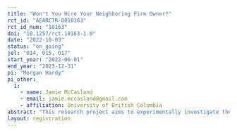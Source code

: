 ```yaml
---
title: "Won't You Hire Your Neighboring Firm Owner?"
rct_id: "AEARCTR-0010163"
rct_id_num: "10163"
doi: "10.1257/rct.10163-1.0"
date: "2022-10-03"
status: "on_going"
jel: "O14, O15, O17"
start_year: "2022-06-01"
end_year: "2023-12-31"
pi: "Morgan Hardy"
pi_other:
  1:
    - name: Jamie McCasland
    - email: jamie.mccasland@gmail.com
    - affiliation: University of British Columbia
abstract: "This research project aims to experimentally investigate the predictors and benefits of firm consolidation. We conduct a randomized program experiment offering daily wage subsidies to potential consolidation partners and observing both predictors of take-up as well as the impacts of subsidy availability on joint and distributional labor supply and earnings outcomes. "
layout: registration
---
```



